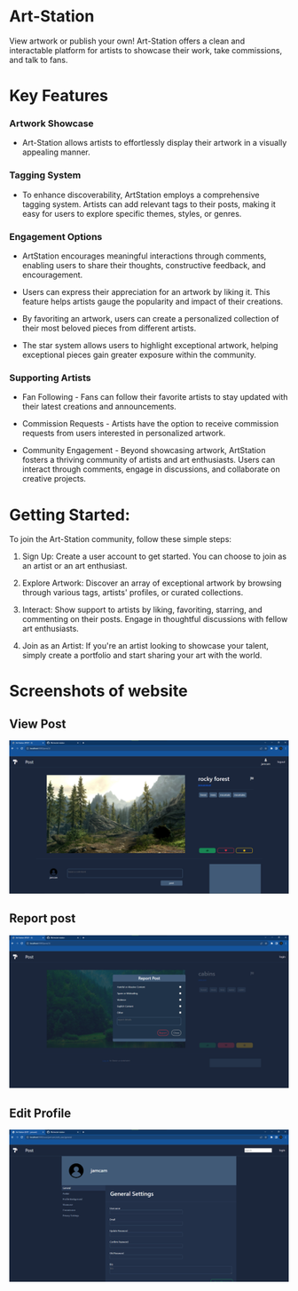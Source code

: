 # Art-Station

View artwork or publish your own! Art-Station offers a clean and interactable platform for artists to showcase their work, take commissions, and talk to fans.

# Key Features

### Artwork Showcase

- Art-Station allows artists to effortlessly display their artwork in a visually appealing manner.

### Tagging System

- To enhance discoverability, ArtStation employs a comprehensive tagging system. Artists can add relevant tags to their posts, making it easy for users to explore specific themes, styles, or genres.

### Engagement Options

- ArtStation encourages meaningful interactions through comments, enabling users to share their thoughts, constructive feedback, and encouragement.

- Users can express their appreciation for an artwork by liking it. This feature helps artists gauge the popularity and impact of their creations.

- By favoriting an artwork, users can create a personalized collection of their most beloved pieces from different artists.

- The star system allows users to highlight exceptional artwork, helping exceptional pieces gain greater exposure within the community.

### Supporting Artists

- Fan Following - Fans can follow their favorite artists to stay updated with their latest creations and announcements.

- Commission Requests - Artists have the option to receive commission requests from users interested in personalized artwork.

- Community Engagement -
  Beyond showcasing artwork, ArtStation fosters a thriving community of artists and art enthusiasts. Users can interact through comments, engage in discussions, and collaborate on creative projects.

# Getting Started:

To join the Art-Station community, follow these simple steps:

1. Sign Up: Create a user account to get started. You can choose to join as an artist or an art enthusiast.

2. Explore Artwork: Discover an array of exceptional artwork by browsing through various tags, artists' profiles, or curated collections.

3. Interact: Show support to artists by liking, favoriting, starring, and commenting on their posts. Engage in thoughtful discussions with fellow art enthusiasts.

4. Join as an Artist: If you're an artist looking to showcase your talent, simply create a portfolio and start sharing your art with the world.

# Screenshots of website

## View Post

![alt View Post](/screenshots/view_post.png)

## Report post

![alt Report Post](/screenshots/072023%20report%20post.png)

## Edit Profile

![alt Report Post](/screenshots/071823%20edit%20profile.png)
